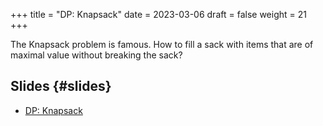 +++
title = "DP: Knapsack"
date = 2023-03-06
draft = false
weight = 21
+++

The Knapsack problem is famous. How to fill a sack with items that are
of maximal value without breaking the sack?


## Slides {#slides}

-   [DP: Knapsack](/slides/dp-knapsack.pdf)
